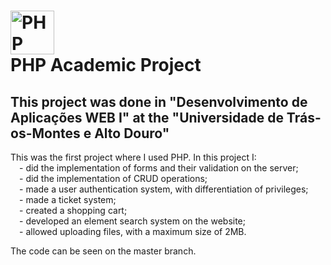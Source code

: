 # <img align="center" title="PHP" alt="PHP Logo" height="70" src="https://icongr.am/simple/php.svg?size=128&color=777bb4&colored=false" />   <br> PHP Academic Project  

## This project was done in "Desenvolvimento de Aplicações WEB I" at the "Universidade de Trás-os-Montes e Alto Douro"

This was the first project where I used PHP. In this project I: 
<br>&emsp;- did the implementation of forms and their validation on the server;
<br>&emsp;- did the implementation of CRUD operations;
<br>&emsp;- made a user authentication system, with differentiation of privileges;
<br>&emsp;- made a ticket system;
<br>&emsp;- created a shopping cart;
<br>&emsp;- developed an element search system on the website; 
<br>&emsp;- allowed uploading files, with a maximum size of 2MB.

The code can be seen on the master branch.
